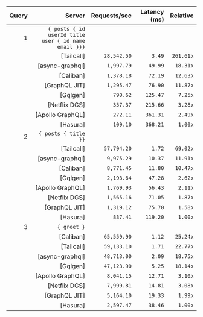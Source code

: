 <!-- PERFORMANCE_RESULTS_START -->

| Query | Server | Requests/sec | Latency (ms) | Relative |
|-------:|--------:|--------------:|--------------:|---------:|
| 1 | `{ posts { id userId title user { id name email }}}` |
|| [Tailcall] | `28,542.50` | `3.49` | `261.61x` |
|| [async-graphql] | `1,997.79` | `49.99` | `18.31x` |
|| [Caliban] | `1,378.18` | `72.19` | `12.63x` |
|| [GraphQL JIT] | `1,295.47` | `76.90` | `11.87x` |
|| [Gqlgen] | `790.62` | `125.47` | `7.25x` |
|| [Netflix DGS] | `357.37` | `215.66` | `3.28x` |
|| [Apollo GraphQL] | `272.11` | `361.31` | `2.49x` |
|| [Hasura] | `109.10` | `368.21` | `1.00x` |
| 2 | `{ posts { title }}` |
|| [Tailcall] | `57,794.20` | `1.72` | `69.02x` |
|| [async-graphql] | `9,975.29` | `10.37` | `11.91x` |
|| [Caliban] | `8,771.45` | `11.80` | `10.47x` |
|| [Gqlgen] | `2,193.64` | `47.28` | `2.62x` |
|| [Apollo GraphQL] | `1,769.93` | `56.43` | `2.11x` |
|| [Netflix DGS] | `1,565.16` | `71.05` | `1.87x` |
|| [GraphQL JIT] | `1,319.12` | `75.70` | `1.58x` |
|| [Hasura] | `837.41` | `119.20` | `1.00x` |
| 3 | `{ greet }` |
|| [Caliban] | `65,559.90` | `1.12` | `25.24x` |
|| [Tailcall] | `59,133.10` | `1.71` | `22.77x` |
|| [async-graphql] | `48,713.00` | `2.09` | `18.75x` |
|| [Gqlgen] | `47,123.90` | `5.25` | `18.14x` |
|| [Apollo GraphQL] | `8,041.15` | `12.71` | `3.10x` |
|| [Netflix DGS] | `7,999.81` | `14.81` | `3.08x` |
|| [GraphQL JIT] | `5,164.10` | `19.33` | `1.99x` |
|| [Hasura] | `2,597.47` | `38.46` | `1.00x` |

<!-- PERFORMANCE_RESULTS_END -->
